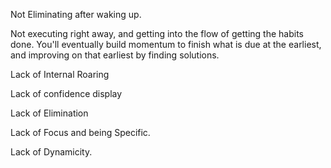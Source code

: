 Not Eliminating after waking up.

Not executing right away, and getting into the flow of getting the habits done.
You'll eventually build momentum to finish what is due at the earliest, and improving on that earliest by finding solutions.

Lack of Internal Roaring

Lack of confidence display

Lack of Elimination

Lack of Focus and being Specific.

Lack of Dynamicity.